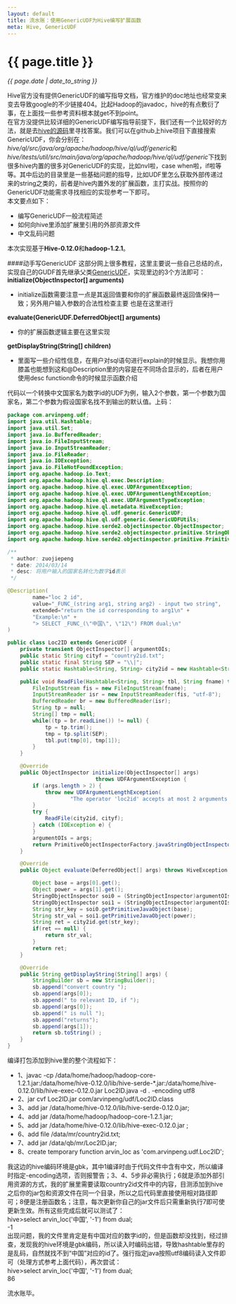 ```yaml
---
layout: default
title: 流水账：使用GenericUDF为Hive编写扩展函数 
meta: Hive, GenericUDF
---
```

# {{ page.title }}
*{{ page.date | date_to_string }}*

Hive官方没有提供GenericUDF的编写指导文档，官方维护的doc地址也经常变来变去导致google的不少链接404。比起Hadoop的javadoc，hive的有点敷衍了事，在上面找一些参考资料根本就get不到point。   
在官方没提供比较详细的GenericUDF编写指导前提下，我们还有一个比较好的方法，就是去[hive的源码](https://github.com/apache/hive)里寻找答案。我们可以在github上hive项目下直接搜索GenericUDF，你会分别在：*hive/ql/src/java/org/apache/hadoop/hive/ql/udf/generic*和*hive/itests/util/src/main/java/org/apache/hadoop/hive/ql/udf/generic*下找到很多hive内置的很多对GenericUDF的实现，比如nvl啦，case when啦，if啦等等。其中后边的目录里是一些基础问题的指导，比如UDF里怎么获取外部传递过来的string之类的，前者是hive内置外发的扩展函数，主打实战。按照你的GenericUDF功能需求寻找相应的实现参考一下即可。   
本文要点如下：   

* 编写GenericUDF一般流程简述 
* 如何向hive里添加扩展里引用的外部资源文件
* 中文乱码问题

本次实现基于**Hive-0.12.0**和**hadoop-1.2.1**。   

####动手写GenericUDF
这部分网上很多教程，这里主要说一些自己总结的点，实现自己的GUDF首先继承父类[GenericUDF](http://hive.apache.org/javadocs/r0.10.0/api/org/apache/hadoop/hive/ql/udf/generic/GenericUDF.html)，实现里边的3个方法即可：   
**initialize(ObjectInspector[] arguments)**   

* initialize函数需要注意一点是其返回值要和你的扩展函数最终返回值保持一致；另外用户输入参数的合法性检查主要
也是在这里进行

**evaluate(GenericUDF.DeferredObject[] arguments)**   

* 你的扩展函数逻辑主要在这里实现

**getDisplayString(String[] children)** 

* 里面写一些介绍性信息，在用户对sql语句进行explain的时候显示。我想你用膝盖也能想到这和@Description里的内容是在不同场合显示的，后者在用户使用desc function命令的时候显示函数介绍

代码以一个转换中文国家名为数字id的UDF为例，输入2个参数，第一个参数为国家名，第二个参数为假设国家名找不到输出的默认值。上码：  

```java
package com.arvinpeng.udf;
import java.util.Hashtable;
import java.util.Set;
import java.io.BufferedReader;
import java.io.FileInputStream;
import java.io.InputStreamReader;
import java.io.FileReader;
import java.io.IOException;
import java.io.FileNotFoundException;
import org.apache.hadoop.io.Text;
import org.apache.hadoop.hive.ql.exec.Description;
import org.apache.hadoop.hive.ql.exec.UDFArgumentException;
import org.apache.hadoop.hive.ql.exec.UDFArgumentLengthException;
import org.apache.hadoop.hive.ql.exec.UDFArgumentTypeException;
import org.apache.hadoop.hive.ql.metadata.HiveException;
import org.apache.hadoop.hive.ql.udf.generic.GenericUDF;
import org.apache.hadoop.hive.ql.udf.generic.GenericUDFUtils;
import org.apache.hadoop.hive.serde2.objectinspector.ObjectInspector;
import org.apache.hadoop.hive.serde2.objectinspector.primitive.StringObjectInspector;
import org.apache.hadoop.hive.serde2.objectinspector.primitive.PrimitiveObjectInspectorFactory;

/**
 * author: zuojiepeng
 * date: 2014/03/14
 * desc: 将用户输入的国家名转化为数字id表示
 */

@Description(
        name="loc 2 id",
        value="_FUNC_(string arg1, string arg2) - input two string",
        extended="return the id corresponding to arg1\n" +
        "Example:\n" +
        "> SELECT _FUNC_(\"中国\", \"12\") FROM dual;\n"
)

public class Loc2ID extends GenericUDF {
    private transient ObjectInspector[] argumentOIs;
    public static String cityf = "country2id.txt";
    public static final String SEP = "\\|";
    public static Hashtable<String, String> city2id = new Hashtable<String, String>();

    public void ReadFile(Hashtable<String, String> tbl, String fname) throws IOException {
        FileInputStream fis = new FileInputStream(fname);
        InputStreamReader isr = new InputStreamReader(fis, "utf-8");
        BufferedReader br = new BufferedReader(isr);
        String tp = null;
        String[] tmp = null;
        while((tp = br.readLine()) != null) {
            tp = tp.trim();
            tmp = tp.split(SEP);
            tbl.put(tmp[0], tmp[1]);
        }
    }

    @Override
    public ObjectInspector initialize(ObjectInspector[] args)
                            throws UDFArgumentException {
        if (args.length > 2) {
            throw new UDFArgumentLengthException(
                    "The operator 'loc2id' accepts at most 2 arguments.");
        }
        try {
            ReadFile(city2id, cityf);
        } catch (IOException e) {
        }
        argumentOIs = args;
        return PrimitiveObjectInspectorFactory.javaStringObjectInspector;
    }

    @Override
    public Object evaluate(DeferredObject[] args) throws HiveException {

        Object base = args[0].get();
        Object power = args[1].get();
        StringObjectInspector soi0 = (StringObjectInspector)argumentOIs[0];
        StringObjectInspector soi1 = (StringObjectInspector)argumentOIs[1];
        String str_key = soi0.getPrimitiveJavaObject(base);
        String str_val = soi1.getPrimitiveJavaObject(power);
        String ret = city2id.get(str_key);
        if(ret == null) {
            return str_val;
        }
        return ret;
    }

    @Override
    public String getDisplayString(String[] args) {
        StringBuilder sb = new StringBuilder();
        sb.append("convert country ");
        sb.append(args[0]);
        sb.append(" to relevant ID, if ");
        sb.append(args[0]);
        sb.append(" is null ");
        sb.append("returns");
        sb.append(args[1]);
        return sb.toString() ;
    }
}

```
编译打包添加到hive里的整个流程如下：
* 1、javac -cp /data/home/hadoop/hadoop-core-1.2.1.jar:/data/home/hive-0.12.0/lib/hive-serde-*.jar:/data/home/hive-0.12.0/lib/hive-exec-0.12.0.jar Loc2ID.java -d . -encoding utf8 
* 2、jar cvf Loc2ID.jar com/arvinpeng/udf/Loc2ID.class
* 3、add jar /data/home/hive-0.12.0/lib/hive-serde-0.12.0.jar;
* 4、add jar  /data/home/hadoop/hadoop-core-1.2.1.jar;
* 5、add jar /data/home/hive-0.12.0/lib/hive-exec-0.12.0.jar ;
* 6、add file /data/mr/country2id.txt;
* 7、add jar /data/qb/mr/Loc2ID.jar;
* 8、create temporary function arvin_loc as 'com.arvinpeng.udf.Loc2ID';            

我这边的hive编码环境是gbk，其中1编译时由于代码文件中含有中文，所以编译时指定-encoding选项，否则报警告；3、4、5步非必需执行；6就是添加外部引用资源的方式，我的扩展里需要读取country2id文件中的内容，目测添加到hive之后你的jar包和资源文件在同一个目录，所以之后代码里直接使用相对路径即可；8便是注册函数名；注意，每次更新你自己的jar文件后只需重新执行7即可使更新生效。所有这些完成后就可以测试了：   
hive>select arvin_loc('中国', '-1') from dual;   
-1   
出现问题，我的文件里肯定是有中国对应的数字id的，但是函数却没找到，经过排查，发现我的hive环境是gbk编码，所以读入时编码出错，导致hashtable里存的是乱码，自然就找不到“中国”对应的id了。强行指定java按照utf8编码读入文件即可（处理方式参考上面代码），再次尝试：   
hive>select arvin_loc('中国', '-1') from dual;   
86     

流水账毕。


